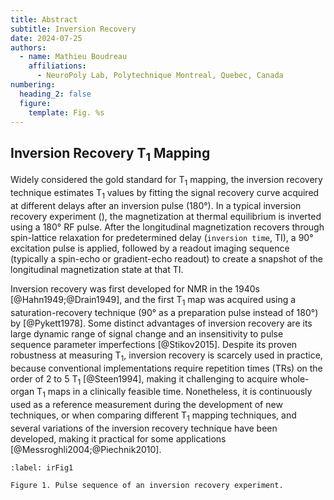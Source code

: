 ```yaml
---
title: Abstract
subtitle: Inversion Recovery
date: 2024-07-25
authors:
  - name: Mathieu Boudreau
    affiliations:
      - NeuroPoly Lab, Polytechnique Montreal, Quebec, Canada
numbering:
  heading_2: false
  figure:
    template: Fig. %s
---
```


## Inversion Recovery T<sub>1</sub> Mapping

Widely considered the gold standard for T<sub>1</sub> mapping, the inversion recovery technique estimates T<sub>1</sub> values by fitting the signal recovery curve acquired at different delays after an inversion pulse (180°). In a typical inversion recovery experiment ([](#irFig1)), the magnetization at thermal equilibrium is inverted using a 180° RF pulse. After the longitudinal magnetization recovers through spin-lattice relaxation for predetermined delay (`inversion time`, TI), a 90° excitation pulse is applied, followed by a readout imaging sequence (typically a spin-echo or gradient-echo readout) to create a snapshot of the longitudinal magnetization state at that TI.

Inversion recovery was first developed for NMR in the 1940s [@Hahn1949;@Drain1949], and the first T<sub>1</sub> map was acquired using a saturation-recovery technique (90° as a preparation pulse instead of 180°) by [@Pykett1978]. Some distinct advantages of inversion recovery are its large dynamic range of signal change and an insensitivity to pulse sequence parameter imperfections [@Stikov2015]. Despite its proven robustness at measuring T<sub>1</sub>, inversion recovery is scarcely used in practice, because conventional implementations require repetition times (TRs) on the order of 2 to 5 T<sub>1</sub> [@Steen1994], making it challenging to acquire whole-organ T<sub>1</sub> maps in a clinically feasible time. Nonetheless, it is continuously used as a reference measurement during the development of new techniques, or when comparing different T<sub>1</sub> mapping techniques, and several variations of the inversion recovery technique have been developed, making it practical for some applications [@Messroghli2004;@Piechnik2010].

```{figure} img/ir_pulsesequences.svg
:label: irFig1

Figure 1. Pulse sequence of an inversion recovery experiment.
```